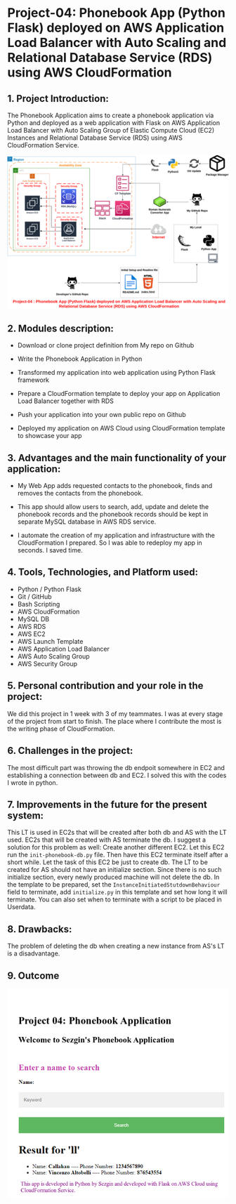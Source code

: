 # Project-04: Phonebook App (Python Flask) deployed on AWS Application Load Balancer with Auto Scaling and Relational Database Service (RDS) using AWS CloudFormation

## 1. Project Introduction:

The Phonebook Application aims to create a phonebook application via Python and deployed as a web application with Flask on AWS Application Load Balancer with Auto Scaling Group of Elastic Compute Cloud (EC2) Instances and Relational Database Service (RDS) using AWS CloudFormation Service.

![Project_04](04_phonebook.png)

## 2. Modules description:

- Download or clone project definition from My repo on Github

- Write the Phonebook Application in Python

- Transformed my application into web application using Python Flask framework

- Prepare a CloudFormation template to deploy your app on Application Load Balancer together with RDS

- Push your application into your own public repo on Github

- Deployed my application on AWS Cloud using CloudFormation template to showcase your app


## 3. Advantages and the main functionality of your application:

- My Web App adds requested contacts to the phonebook, finds and removes the contacts from the phonebook.

- This app should allow users to search, add, update and delete the phonebook records and the phonebook records should be kept in separate MySQL database in AWS RDS service.

- I automate the creation of my application and infrastructure with the CloudFormation I prepared. So I was able to redeploy my app in seconds. I saved time.

## 4. Tools, Technologies, and Platform used:

- Python / Python Flask
- Git / GitHub
- Bash Scripting
- AWS CloudFormation
- MySQL DB
- AWS RDS
- AWS EC2
- AWS Launch Template
- AWS Application Load Balancer
- AWS Auto Scaling Group
- AWS Security Group

## 5. Personal contribution and your role in the project:

We did this project in 1 week with 3 of my teammates. I was at every stage of the project from start to finish. The place where I contribute the most is the writing phase of CloudFormation.

## 6. Challenges in the project:

The most difficult part was throwing the db endpoit somewhere in EC2 and establishing a connection between db and EC2. I solved this with the codes I wrote in python.

## 7. Improvements in the future for the present system:

This LT is used in EC2s that will be created after both db and AS with the LT used. EC2s that will be created with AS terminate the db. I suggest a solution for this problem as well:
Create another different EC2. Let this EC2 run the `init-phonebook-db.py` file. Then have this EC2 terminate itself after a short while. Let the task of this EC2 be just to create db. The LT to be created for AS should not have an initialize section. Since there is no such initialize section, every newly produced machine will not delete the db.
In the template to be prepared, set the `InstanceInitiatedStutdownBehaviour` field to terminate, add `initialize.py` in this template and set how long it will terminate. You can also set when to terminate with a script to be placed in Userdata.

## 8. Drawbacks:

The problem of deleting the db when creating a new instance from AS's LT is a disadvantage.

## 9. Outcome

![Phonebook App Search Page](./output-snapshot.png)